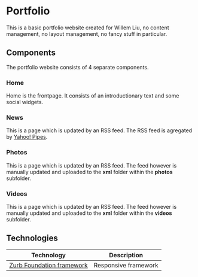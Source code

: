 Portfolio
=========

This is a basic portfolio website created for Willem Liu, no content management, no layout management, no fancy stuff in particular.

## Components
The portfolio website consists of 4 separate components.

### Home
Home is the frontpage. It consists of an introductionary text and some social widgets.

### News
This is a page which is updated by an RSS feed. The RSS feed is agregated by [Yahoo! Pipes](https://pipes.yahoo.com/pipes/).

### Photos
This is a page which is updated by an RSS feed. The feed however is manually updated and uploaded to the __xml__ folder within the __photos__ subfolder.

### Videos
This is a page which is updated by an RSS feed. The feed however is manually updated and uploaded to the __xml__ folder within the __videos__ subfolder.

## Technologies

| Technology                                                | Description           |
| --------------------------------------------------------- | --------------------- |
| [Zurb Foundation framework](http://foundation.zurb.com/)  | Responsive framework  |
